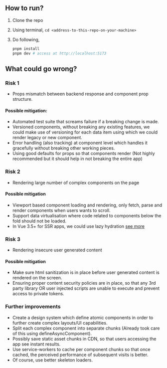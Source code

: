 ## How to run?

1. Clone the repo
2. Using terminal, `cd <address-to-this-repo-on-your-machine>`
3. Do following,

   ```sh
   pnpm install
   pnpm dev # access at http://localhost:5173
   ```

## What could go wrong?

### Risk 1

- Props mismatch between backend response and component prop structure.

#### Possible mitigation:

- Automated test suite that screams failure if a breaking change is made.
- Versioned components, without breaking any existing features, we could make use of versioning for each data item using which we could render legacy or new component.
- Error handling (also tracking) at component level which handles it gracefully without breaking other working pieces.
- Using good defaults for props so that components render (Not highly recommended but it should help in not breaking the entire app)

### Risk 2

- Rendering large number of complex components on the page

#### Possible mitigation

- Viewport based component loading and rendering, only fetch, parse and render components when users wants to scroll.
- Support data virtualisation where code related to components below the fold should not be loaded.
- In Vue 3.5+ for SSR apps, we could use lazy hydration [see more](https://vuejs.org/guide/components/async.html#lazy-hydration)

### Risk 3

- Rendering insecure user generated content

#### Possible mitigation

- Make sure html sanitization is in place before user generated content is rendered on the screen.
- Ensuring proper content security policies are in place, so that any 3rd party library OR user injected scripts are unable to execute and prevent access to private tokens.

### Further improvements

- Create a design system which define atomic components in order to further create complex layouts/UI capabilities.
- Split each complex component into separate chunks (Already took care of this using defineAsyncComponent).
- Possibly save static asset chunks in CDN, so that users accessing the app see instant results.
- Use service-workers to cache per component chunks so that once cached, the perceived performance of subsequent visits is better.
- Of course, use better skeleton loaders.
